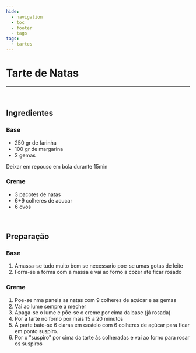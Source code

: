```yaml
---
hide:
  - navigation
  - toc
  - footer
  - tags
tags:
  - tartes
---
```


# Tarte de Natas

<hr>

<br>


## **Ingredientes**

### Base

* 250 gr de farinha
* 100 gr de margarina
* 2 gemas

Deixar em repouso em bola durante 15min


### Creme

* 3 pacotes de natas
* 6+9 colheres de acucar
* 6 ovos


<br>

## **Preparação**

### Base

1. Amassa-se tudo muito bem se necessario poe-se umas gotas de leite
2. Forra-se a forma com a massa e vai ao forno a cozer ate ficar rosado

### Creme
1. Poe-se nma panela as natas com 9 colheres de açúcar e as gemas
2. Vai ao lume sempre a mecher
3. Apaga-se o lume e pōe-se o creme por cima da base (já rosada)
4. Por a tarte no forno por mais 15 a 20 minutos
5. À parte bate-se 6 claras em castelo com 6 colheres de açúcar para ficar em ponto suspiro.
6. Por o "suspiro" por cima da tarte às colheradas e vai ao forno para rosar os suspiros

<br>


